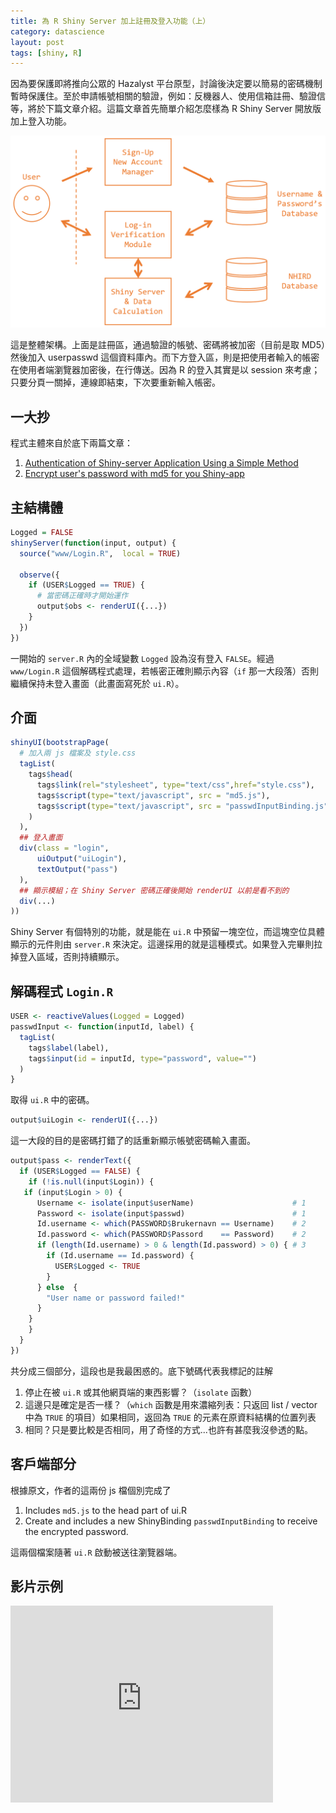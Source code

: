 ```yaml
---
title: 為 R Shiny Server 加上註冊及登入功能（上）
category: datascience
layout: post
tags: [shiny, R]
---
```

因為要保護即將推向公眾的 Hazalyst 平台原型，討論後決定要以簡易的密碼機制暫時保護住。至於申請帳號相關的驗證，例如：反機器人、使用信箱註冊、驗證信等，將於下篇文章介紹。這篇文章首先簡單介紹怎麼樣為 R Shiny Server 開放版加上登入功能。

![整體架構](/assets/signuplogin.png)

這是整體架構。上面是註冊區，通過驗證的帳號、密碼將被加密（目前是取 MD5）然後加入 userpasswd 這個資料庫內。而下方登入區，則是把使用者輸入的帳密在使用者端瀏覽器加密後，在行傳送。因為 R 的登入其實是以 session 來考慮；只要分頁一關掉，連線即結束，下次要重新輸入帳密。

## 一大抄
程式主體來自於底下兩篇文章：

1. [Authentication of Shiny-server Application Using a Simple Method](http://withr.me/authentication-of-shiny-server-application-using-a-simple-method/)
2. [Encrypt user's password with md5 for you Shiny-app](http://withr.me/encrypt-users-password-with-md5-for-you-shiny-app/)

## 主結構體

``` R
Logged = FALSE
shinyServer(function(input, output) {
  source("www/Login.R",  local = TRUE)
  
  observe({
    if (USER$Logged == TRUE) {
      # 當密碼正確時才開始運作
      output$obs <- renderUI({...})
    }
  })
})
```

一開始的 ``server.R`` 內的全域變數 ``Logged`` 設為沒有登入 ``FALSE``。經過 ``www/Login.R`` 這個解碼程式處理，若帳密正確則顯示內容（``if`` 那一大段落）否則繼續保持未登入畫面（此畫面寫死於 ``ui.R``）。

## 介面

``` R
shinyUI(bootstrapPage(
  # 加入兩 js 檔案及 style.css
  tagList(
    tags$head(
      tags$link(rel="stylesheet", type="text/css",href="style.css"),
      tags$script(type="text/javascript", src = "md5.js"),
      tags$script(type="text/javascript", src = "passwdInputBinding.js")
    )
  ),
  ## 登入畫面
  div(class = "login",
      uiOutput("uiLogin"),
      textOutput("pass")
  ), 
  ## 顯示模組；在 Shiny Server 密碼正確後開始 renderUI 以前是看不到的
  div(...) 
))
```

Shiny Server 有個特別的功能，就是能在 ``ui.R`` 中預留一塊空位，而這塊空位具體顯示的元件則由 ``server.R`` 來決定。這邊採用的就是這種模式。如果登入完畢則拉掉登入區域，否則持續顯示。

## 解碼程式 ``Login.R``

``` R
USER <- reactiveValues(Logged = Logged)
passwdInput <- function(inputId, label) {
  tagList(
    tags$label(label),
    tags$input(id = inputId, type="password", value="")
  )
}
```
取得 ``ui.R`` 中的密碼。


``` R
output$uiLogin <- renderUI({...})
```
這一大段的目的是密碼打錯了的話重新顯示帳號密碼輸入畫面。



``` R
output$pass <- renderText({  
  if (USER$Logged == FALSE) {
    if (!is.null(input$Login)) {
   if (input$Login > 0) {
      Username <- isolate(input$userName)                      # 1
      Password <- isolate(input$passwd)                        # 1
      Id.username <- which(PASSWORD$Brukernavn == Username)    # 2
      Id.password <- which(PASSWORD$Passord    == Password)    # 2
      if (length(Id.username) > 0 & length(Id.password) > 0) { # 3
        if (Id.username == Id.password) {
          USER$Logged <- TRUE
        } 
      } else  {
        "User name or password failed!"
      }
    } 
    }
  }
})
```

共分成三個部分，這段也是我最困惑的。底下號碼代表我標記的註解

1. 停止在被 ``ui.R`` 或其他網頁端的東西影響？（``isolate`` 函數）
2. 這邊只是確定是否一樣？（``which`` 函數是用來濃縮列表：只返回 list / vector 中為 ``TRUE`` 的項目）如果相同，返回為 ``TRUE`` 的元素在原資料結構的位置列表
3. 相同？只是要比較是否相同，用了奇怪的方式...也許有甚麼我沒參透的點。


## 客戶端部分
根據原文，作者的這兩份 js 檔個別完成了

1. Includes ``md5.js`` to the head part of ui.R
2. Create and includes a new ShinyBinding ``passwdInputBinding`` to receive the encrypted password.

這兩個檔案隨著 ``ui.R`` 啟動被送往瀏覽器端。


## 影片示例

<iframe width="420" height="315" src="https://www.youtube.com/embed/2bUd6Q8qaz4" frameborder="0" allowfullscreen></iframe>
